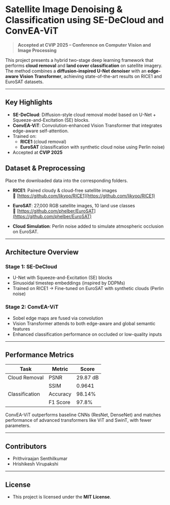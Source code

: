 # Satellite Image Denoising & Classification using SE-DeCloud and ConvEA-ViT

>  **Accepted at CVIP 2025 – Conference on Computer Vision and Image Processing**

This project presents a hybrid two-stage deep learning framework that performs **cloud removal** and **land cover classification** on satellite imagery. The method combines a **diffusion-inspired U-Net denoiser** with an **edge-aware Vision Transformer**, achieving state-of-the-art results on RICE1 and EuroSAT datasets.

---

## Key Highlights

- **SE-DeCloud**: Diffusion-style cloud removal model based on U-Net + Squeeze-and-Excitation (SE) blocks.
- **ConvEA-ViT**: Convolution-enhanced Vision Transformer that integrates edge-aware self-attention.
- Trained on:
  - **RICE1** (cloud removal)
  - **EuroSAT** (classification with synthetic cloud noise using Perlin noise)
- Accepted at **CVIP 2025**


## Dataset & Preprocessing
Place the downloaded data into the corresponding folders.
- **RICE1**: Paired cloudy & cloud-free satellite images  
  📎 [https://github.com/likyoo/RICE1](https://github.com/likyoo/RICE1)

- **EuroSAT**: 27,000 RGB satellite images, 10 land use classes  
  📎 [https://github.com/phelber/EuroSAT](https://github.com/phelber/EuroSAT)

- **Cloud Simulation**: Perlin noise added to simulate atmospheric occlusion on EuroSAT.

---

## Architecture Overview

### Stage 1: SE-DeCloud

- U-Net with Squeeze-and-Excitation (SE) blocks
- Sinusoidal timestep embeddings (inspired by DDPMs)
- Trained on RICE1 → Fine-tuned on EuroSAT with synthetic clouds (Perlin noise)

### Stage 2: ConvEA-ViT

- Sobel edge maps are fused via convolution
- Vision Transformer attends to both edge-aware and global semantic features
- Enhanced classification performance on occluded or low-quality inputs

---


## Performance Metrics

| Task               | Metric       | Score     |
|--------------------|--------------|-----------|
| Cloud Removal      | PSNR         | 29.87 dB  |
|                    | SSIM         | 0.9641    |
| Classification     | Accuracy     | 98.14%    |
|                    | F1 Score     | 97.8%     |

ConvEA-ViT outperforms baseline CNNs (ResNet, DenseNet) and matches performance of advanced transformers like ViT and SwinT, with fewer parameters.

---


## Contributors

- Prithviraajan Senthilkumar  
- Hrishikesh Virupakshi

---

## License

- This project is licensed under the **MIT License**.

